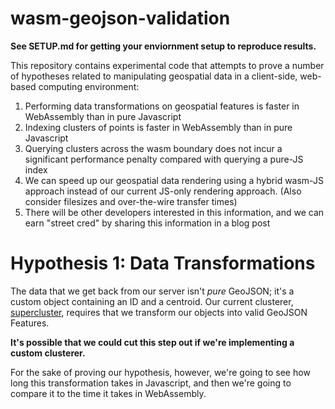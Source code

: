 # wasm-geojson-validation

**See SETUP.md for getting your enviornment setup to reproduce results.**

This repository contains experimental code that attempts to prove a number of hypotheses related to
manipulating geospatial data in a client-side, web-based computing environment:

1. Performing data transformations on geospatial features is faster in WebAssembly than in pure Javascript
2. Indexing clusters of points is faster in WebAssembly than in pure Javascript
3. Querying clusters across the wasm boundary does not incur a significant performance penalty
   compared with querying a pure-JS index
4. We can speed up our geospatial data rendering using a hybrid wasm-JS approach instead of our current
   JS-only rendering approach. (Also consider filesizes and over-the-wire transfer times)
5. There will be other developers interested in this information, and we can earn "street cred" by
   sharing this information in a blog post

# Hypothesis 1: Data Transformations

The data that we get back from our server isn't *pure* GeoJSON; it's a custom object containing an
ID and a centroid. Our current clusterer, [supercluster](https://github.com/mapbox/supercluster),
requires that we transform our objects into valid GeoJSON Features.

**It's possible that we could cut this step out if we're implementing a custom clusterer.**

For the sake of proving our hypothesis, however, we're going to see how long this transformation
takes in Javascript, and then we're going to compare it to the time it takes in WebAssembly.
